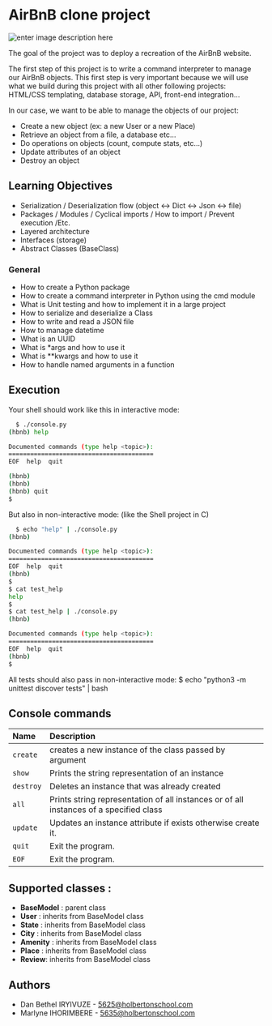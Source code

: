 # AirBnB clone project

![enter image description here](https://i.imgur.com/44u0pXG.png)

The goal of the project was to deploy a recreation of the AirBnB website. 

The first step of this project is to write a command interpreter to manage our AirBnB objects. This first step is very important because we will use what we build during this project with all other following projects: HTML/CSS templating, database storage, API, front-end integration…

In our case, we want to be able to manage the objects of our project:
- Create a new object (ex: a new User or a new Place)
- Retrieve an object from a file, a database etc…
- Do operations on objects (count, compute stats, etc…)
- Update attributes of an object
- Destroy an object


## Learning Objectives

- Serialization / Deserialization flow (object <-> Dict <-> Json <-> file)
- Packages / Modules / Cyclical imports / How to import / Prevent execution /Etc.
- Layered architecture
- Interfaces (storage)
- Abstract Classes (BaseClass)

### General

- How to create a Python package
- How to create a command interpreter in Python using the cmd module
- What is Unit testing and how to implement it in a large project
- How to serialize and deserialize a Class
- How to write and read a JSON file
- How to manage datetime
- What is an UUID
- What is *args and how to use it
- What is **kwargs and how to use it
- How to handle named arguments in a function


## Execution

Your shell should work like this in interactive mode:

```bash
  $ ./console.py
(hbnb) help

Documented commands (type help <topic>):
========================================
EOF  help  quit

(hbnb) 
(hbnb) 
(hbnb) quit
$
```

But also in non-interactive mode: (like the Shell project in C)

```bash
  $ echo "help" | ./console.py
(hbnb)

Documented commands (type help <topic>):
========================================
EOF  help  quit
(hbnb) 
$
$ cat test_help
help
$
$ cat test_help | ./console.py
(hbnb)

Documented commands (type help <topic>):
========================================
EOF  help  quit
(hbnb) 
$
```

All tests should also pass in non-interactive mode: $ echo "python3 -m unittest discover tests" | bash


## Console commands

| Name | Description     |
| :-------- | :-------------- |
| `create`      | creates a new instance of the class passed by argument | 
| `show` | Prints the string representation of an instance |
| `destroy`| Deletes an instance that was already created |
| `all` | Prints string representation of all instances or of all instances of a specified class |
| `update` | Updates an instance attribute if exists otherwise create it. |
| `quit` | Exit the program. |
| `EOF` | Exit the program. |

## Supported classes :

- **BaseModel** : parent class
- **User** : inherits from BaseModel class
- **State** : inherits from BaseModel class
- **City** : inherits from BaseModel class
- **Amenity** : inherits from BaseModel class
- **Place** : inherits from BaseModel class
- **Review**: inherits from BaseModel class

## Authors

- Dan Bethel IRYIVUZE - 5625@holbertonschool.com
- Marlyne IHORIMBERE - 5635@holbertonschool.com

